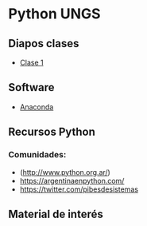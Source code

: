 # Python UNGS

## Diapos clases

- [Clase 1](https://github.com/sebasped/pythonungs/blob/master/pythonClase1.pdf)

## Software

- [Anaconda](https://www.anaconda.com/distribution/#download-section)

## Recursos Python
### Comunidades:
- (http://www.python.org.ar/)
- https://argentinaenpython.com/
- https://twitter.com/pibesdesistemas

## Material de interés
